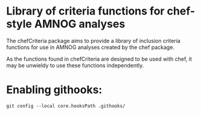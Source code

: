 # Library of criteria functions for chef-style AMNOG analyses

The chefCriteria package aims to provide a library of inclusion criteria functions 
for use in AMNOG analyses created by the chef package.

As the functions found in chefCriteria are designed to be used with chef,
it may be unwieldy to use these functions independently.

# Enabling githooks:

```
git config --local core.hooksPath .githooks/
```


